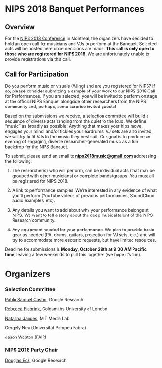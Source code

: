 # NIPS 2018 Banquet Performances

## Overview

For the [NIPS 2018 Conference](https://nips.cc) in Montreal, the
organizers have decided to hold an open call for musicians and VJs to perform
at the Banquet. Selected acts will be posted here once decisions are
made. **This call is only open to those who are registered for NIPS 2018.** We
are unfortunately unable to provide registrations via this call.

## Call for Participation

Do you perform music or visuals (VJing) and are you registered for NIPS?  If so, please
consider submitting a sample of your work to our NIPS 2018 Call for
Performances. If you are selected, you will be invited to perform onstage
at the official NIPS Banquet alongside other researchers from the NIPS
community and, perhaps, some surprise invited guests!


Based on the submissions we receive, a selection committee will build
a sequence of diverse acts ranging from the quiet to the loud. We
define “music” as broadly as possible! Anything that makes your hips
move, engages your mind, and/or tickles your eardrums. VJ sets are
also invited, we will try to fit VJs to the music they best suit.
Our goal is to produce an evening of engaging, diverse
researcher-generated music as a fun backdrop for the NIPS Banquet.

To submit, please send an email to **nips2018music@gmail.com** addressing
the following:

1. The researcher(s) who will perform, can be individual acts (that
may be grouped with other musicians) or complete bands/groups. You
must all be registered for NIPS 2018.

2. A link to performance samples. We’re interested in any evidence of
what you’ll perform (YouTube videos of previous performances,
SoundCloud audio examples, etc).

3. Any details you want to add about why your performance belongs at
NIPS. We want to tell a story about the deep musical talent of the
NIPS Research community.

4. Any equipment needed for your performance. We plan to provide basic
gear as needed (PA, drums, guitars, projection for VJ sets, etc.) and
will try to accommodate more esoteric requests, but have limited
resources.

Deadline for submissions is **Monday, October 29th at 9:00 AM Pacific
time**, leaving a few weekends to pull this together (we hope it’s fun).

# Organizers

### Selection Committee

[Pablo Samuel Castro](https://twitter.com/pcastr), Google Research

[Rebecca Fiebrink](https://twitter.com/RebeccaFiebrink), Goldsmiths University of London

[Natasha Jaques](https://twitter.com/natashajaques), MIT Media Lab

Gergely Neu (Universitat Pompeu Fabra)

[Jason Weston](https://twitter.com/jaseweston) (FAIR)

### NIPS 2018 Party Chair
[Douglas Eck](https://twitter.com/douglas_eck), Google Research


